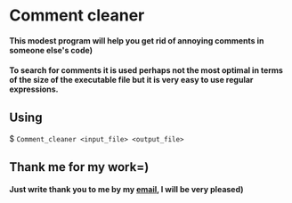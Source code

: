 # Comment cleaner
#### This modest program will help you get rid of annoying comments in someone else's code)
#### To search for comments it is used perhaps not the most optimal in terms of the size of the executable file but it is very easy to use regular expressions.
## Using
$ ```Comment_cleaner <input_file> <output_file>```
## Thank me for my work=)
#### Just write thank you to me by my [email](mailto:nquare12@gmail.com), I will be very pleased)

